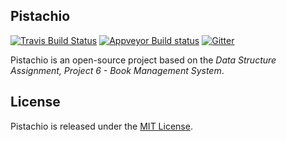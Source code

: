 ## Pistachio
[![Travis Build Status](https://api.travis-ci.org/0x5f3759df-Hacker/pistachio.svg?branch=dev)](https://travis-ci.org/0x5f3759df-Hacker/pistachio)
[![Appveyor Build status](https://ci.appveyor.com/api/projects/status/1gkcmw72qgykofmj/branch/dev?svg=true)](https://ci.appveyor.com/project/sczyh30/pistachio/branch/dev)
[![Gitter](https://badges.gitter.im/Join%20Chat.svg)](https://gitter.im/0x5f3759df-Hacker/pistachio)

Pistachio is an open-source project based on the *Data Structure Assignment, Project 6 - Book Management System*.

## License
Pistachio is released under the [MIT License][].



[MIT License]: https://opensource.org/licenses/MIT
